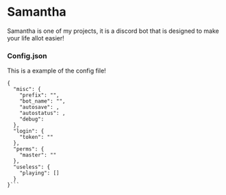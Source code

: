 # Samantha
Samantha is one of my projects, it is a discord bot that is designed to make your life allot easier!

### Config.json
This is a example of the config file!
```
{
  "misc": {
    "prefix": "",
    "bot_name": "",
    "autosave": ,
    "autostatus": ,
    "debug": 
  },
  "login": {
    "token": ""
  },
  "perms": {
    "master": ""
  },
  "useless": {
    "playing": []
  }
}```
